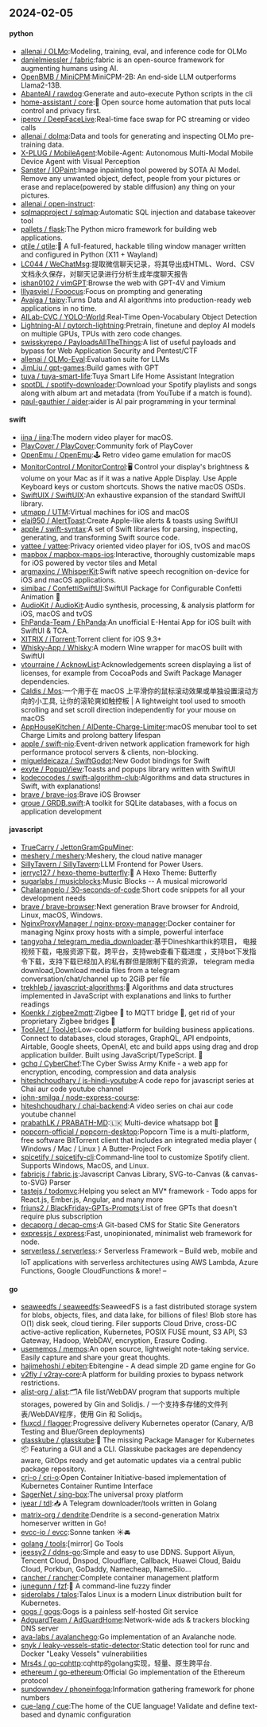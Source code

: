 ## 2024-02-05

#### python
* [allenai / OLMo](https://github.com/allenai/OLMo):Modeling, training, eval, and inference code for OLMo
* [danielmiessler / fabric](https://github.com/danielmiessler/fabric):fabric is an open-source framework for augmenting humans using AI.
* [OpenBMB / MiniCPM](https://github.com/OpenBMB/MiniCPM):MiniCPM-2B: An end-side LLM outperforms Llama2-13B.
* [AbanteAI / rawdog](https://github.com/AbanteAI/rawdog):Generate and auto-execute Python scripts in the cli
* [home-assistant / core](https://github.com/home-assistant/core):🏡 Open source home automation that puts local control and privacy first.
* [iperov / DeepFaceLive](https://github.com/iperov/DeepFaceLive):Real-time face swap for PC streaming or video calls
* [allenai / dolma](https://github.com/allenai/dolma):Data and tools for generating and inspecting OLMo pre-training data.
* [X-PLUG / MobileAgent](https://github.com/X-PLUG/MobileAgent):Mobile-Agent: Autonomous Multi-Modal Mobile Device Agent with Visual Perception
* [Sanster / IOPaint](https://github.com/Sanster/IOPaint):Image inpainting tool powered by SOTA AI Model. Remove any unwanted object, defect, people from your pictures or erase and replace(powered by stable diffusion) any thing on your pictures.
* [allenai / open-instruct](https://github.com/allenai/open-instruct):
* [sqlmapproject / sqlmap](https://github.com/sqlmapproject/sqlmap):Automatic SQL injection and database takeover tool
* [pallets / flask](https://github.com/pallets/flask):The Python micro framework for building web applications.
* [qtile / qtile](https://github.com/qtile/qtile):🍪 A full-featured, hackable tiling window manager written and configured in Python (X11 + Wayland)
* [LC044 / WeChatMsg](https://github.com/LC044/WeChatMsg):提取微信聊天记录，将其导出成HTML、Word、CSV文档永久保存，对聊天记录进行分析生成年度聊天报告
* [ishan0102 / vimGPT](https://github.com/ishan0102/vimGPT):Browse the web with GPT-4V and Vimium
* [lllyasviel / Fooocus](https://github.com/lllyasviel/Fooocus):Focus on prompting and generating
* [Avaiga / taipy](https://github.com/Avaiga/taipy):Turns Data and AI algorithms into production-ready web applications in no time.
* [AILab-CVC / YOLO-World](https://github.com/AILab-CVC/YOLO-World):Real-Time Open-Vocabulary Object Detection
* [Lightning-AI / pytorch-lightning](https://github.com/Lightning-AI/pytorch-lightning):Pretrain, finetune and deploy AI models on multiple GPUs, TPUs with zero code changes.
* [swisskyrepo / PayloadsAllTheThings](https://github.com/swisskyrepo/PayloadsAllTheThings):A list of useful payloads and bypass for Web Application Security and Pentest/CTF
* [allenai / OLMo-Eval](https://github.com/allenai/OLMo-Eval):Evaluation suite for LLMs
* [JimLiu / gpt-games](https://github.com/JimLiu/gpt-games):Build games with GPT
* [tuya / tuya-smart-life](https://github.com/tuya/tuya-smart-life):Tuya Smart Life Home Assistant Integration
* [spotDL / spotify-downloader](https://github.com/spotDL/spotify-downloader):Download your Spotify playlists and songs along with album art and metadata (from YouTube if a match is found).
* [paul-gauthier / aider](https://github.com/paul-gauthier/aider):aider is AI pair programming in your terminal

#### swift
* [iina / iina](https://github.com/iina/iina):The modern video player for macOS.
* [PlayCover / PlayCover](https://github.com/PlayCover/PlayCover):Community fork of PlayCover
* [OpenEmu / OpenEmu](https://github.com/OpenEmu/OpenEmu):🕹 Retro video game emulation for macOS
* [MonitorControl / MonitorControl](https://github.com/MonitorControl/MonitorControl):🖥 Control your display's brightness & volume on your Mac as if it was a native Apple Display. Use Apple Keyboard keys or custom shortcuts. Shows the native macOS OSDs.
* [SwiftUIX / SwiftUIX](https://github.com/SwiftUIX/SwiftUIX):An exhaustive expansion of the standard SwiftUI library.
* [utmapp / UTM](https://github.com/utmapp/UTM):Virtual machines for iOS and macOS
* [elai950 / AlertToast](https://github.com/elai950/AlertToast):Create Apple-like alerts & toasts using SwiftUI
* [apple / swift-syntax](https://github.com/apple/swift-syntax):A set of Swift libraries for parsing, inspecting, generating, and transforming Swift source code.
* [yattee / yattee](https://github.com/yattee/yattee):Privacy oriented video player for iOS, tvOS and macOS
* [mapbox / mapbox-maps-ios](https://github.com/mapbox/mapbox-maps-ios):Interactive, thoroughly customizable maps for iOS powered by vector tiles and Metal
* [argmaxinc / WhisperKit](https://github.com/argmaxinc/WhisperKit):Swift native speech recognition on-device for iOS and macOS applications.
* [simibac / ConfettiSwiftUI](https://github.com/simibac/ConfettiSwiftUI):SwiftUI Package for Configurable Confetti Animation 🎉
* [AudioKit / AudioKit](https://github.com/AudioKit/AudioKit):Audio synthesis, processing, & analysis platform for iOS, macOS and tvOS
* [EhPanda-Team / EhPanda](https://github.com/EhPanda-Team/EhPanda):An unofficial E-Hentai App for iOS built with SwiftUI & TCA.
* [XITRIX / iTorrent](https://github.com/XITRIX/iTorrent):Torrent client for iOS 9.3+
* [Whisky-App / Whisky](https://github.com/Whisky-App/Whisky):A modern Wine wrapper for macOS built with SwiftUI
* [vtourraine / AcknowList](https://github.com/vtourraine/AcknowList):Acknowledgements screen displaying a list of licenses, for example from CocoaPods and Swift Package Manager dependencies.
* [Caldis / Mos](https://github.com/Caldis/Mos):一个用于在 macOS 上平滑你的鼠标滚动效果或单独设置滚动方向的小工具, 让你的滚轮爽如触控板 | A lightweight tool used to smooth scrolling and set scroll direction independently for your mouse on macOS
* [AppHouseKitchen / AlDente-Charge-Limiter](https://github.com/AppHouseKitchen/AlDente-Charge-Limiter):macOS menubar tool to set Charge Limits and prolong battery lifespan
* [apple / swift-nio](https://github.com/apple/swift-nio):Event-driven network application framework for high performance protocol servers & clients, non-blocking.
* [migueldeicaza / SwiftGodot](https://github.com/migueldeicaza/SwiftGodot):New Godot bindings for Swift
* [exyte / PopupView](https://github.com/exyte/PopupView):Toasts and popups library written with SwiftUI
* [kodecocodes / swift-algorithm-club](https://github.com/kodecocodes/swift-algorithm-club):Algorithms and data structures in Swift, with explanations!
* [brave / brave-ios](https://github.com/brave/brave-ios):Brave iOS Browser
* [groue / GRDB.swift](https://github.com/groue/GRDB.swift):A toolkit for SQLite databases, with a focus on application development

#### javascript
* [TrueCarry / JettonGramGpuMiner](https://github.com/TrueCarry/JettonGramGpuMiner):
* [meshery / meshery](https://github.com/meshery/meshery):Meshery, the cloud native manager
* [SillyTavern / SillyTavern](https://github.com/SillyTavern/SillyTavern):LLM Frontend for Power Users.
* [jerryc127 / hexo-theme-butterfly](https://github.com/jerryc127/hexo-theme-butterfly):🦋 A Hexo Theme: Butterfly
* [sugarlabs / musicblocks](https://github.com/sugarlabs/musicblocks):Music Blocks -- A musical microworld
* [Chalarangelo / 30-seconds-of-code](https://github.com/Chalarangelo/30-seconds-of-code):Short code snippets for all your development needs
* [brave / brave-browser](https://github.com/brave/brave-browser):Next generation Brave browser for Android, Linux, macOS, Windows.
* [NginxProxyManager / nginx-proxy-manager](https://github.com/NginxProxyManager/nginx-proxy-manager):Docker container for managing Nginx proxy hosts with a simple, powerful interface
* [tangyoha / telegram_media_downloader](https://github.com/tangyoha/telegram_media_downloader):基于Dineshkarthik的项目， 电报视频下载，电报资源下载，跨平台，支持web查看下载进度 ，支持bot下发指令下载，支持下载已经加入的私有群但是限制下载的资源， telegram media download,Download media files from a telegram conversation/chat/channel up to 2GiB per file
* [trekhleb / javascript-algorithms](https://github.com/trekhleb/javascript-algorithms):📝 Algorithms and data structures implemented in JavaScript with explanations and links to further readings
* [Koenkk / zigbee2mqtt](https://github.com/Koenkk/zigbee2mqtt):Zigbee 🐝 to MQTT bridge 🌉, get rid of your proprietary Zigbee bridges 🔨
* [ToolJet / ToolJet](https://github.com/ToolJet/ToolJet):Low-code platform for building business applications. Connect to databases, cloud storages, GraphQL, API endpoints, Airtable, Google sheets, OpenAI, etc and build apps using drag and drop application builder. Built using JavaScript/TypeScript. 🚀
* [gchq / CyberChef](https://github.com/gchq/CyberChef):The Cyber Swiss Army Knife - a web app for encryption, encoding, compression and data analysis
* [hiteshchoudhary / js-hindi-youtube](https://github.com/hiteshchoudhary/js-hindi-youtube):A code repo for javascript series at Chai aur code youtube channel
* [john-smilga / node-express-course](https://github.com/john-smilga/node-express-course):
* [hiteshchoudhary / chai-backend](https://github.com/hiteshchoudhary/chai-backend):A video series on chai aur code youtube channel
* [prabathLK / PRABATH-MD](https://github.com/prabathLK/PRABATH-MD):🇱🇰 Multi-device whatsapp bot 🎉
* [popcorn-official / popcorn-desktop](https://github.com/popcorn-official/popcorn-desktop):Popcorn Time is a multi-platform, free software BitTorrent client that includes an integrated media player ( Windows / Mac / Linux ) A Butter-Project Fork
* [spicetify / spicetify-cli](https://github.com/spicetify/spicetify-cli):Command-line tool to customize Spotify client. Supports Windows, MacOS, and Linux.
* [fabricjs / fabric.js](https://github.com/fabricjs/fabric.js):Javascript Canvas Library, SVG-to-Canvas (& canvas-to-SVG) Parser
* [tastejs / todomvc](https://github.com/tastejs/todomvc):Helping you select an MV* framework - Todo apps for React.js, Ember.js, Angular, and many more
* [friuns2 / BlackFriday-GPTs-Prompts](https://github.com/friuns2/BlackFriday-GPTs-Prompts):List of free GPTs that doesn't require plus subscription
* [decaporg / decap-cms](https://github.com/decaporg/decap-cms):A Git-based CMS for Static Site Generators
* [expressjs / express](https://github.com/expressjs/express):Fast, unopinionated, minimalist web framework for node.
* [serverless / serverless](https://github.com/serverless/serverless):⚡ Serverless Framework – Build web, mobile and IoT applications with serverless architectures using AWS Lambda, Azure Functions, Google CloudFunctions & more! –

#### go
* [seaweedfs / seaweedfs](https://github.com/seaweedfs/seaweedfs):SeaweedFS is a fast distributed storage system for blobs, objects, files, and data lake, for billions of files! Blob store has O(1) disk seek, cloud tiering. Filer supports Cloud Drive, cross-DC active-active replication, Kubernetes, POSIX FUSE mount, S3 API, S3 Gateway, Hadoop, WebDAV, encryption, Erasure Coding.
* [usememos / memos](https://github.com/usememos/memos):An open source, lightweight note-taking service. Easily capture and share your great thoughts.
* [hajimehoshi / ebiten](https://github.com/hajimehoshi/ebiten):Ebitengine - A dead simple 2D game engine for Go
* [v2fly / v2ray-core](https://github.com/v2fly/v2ray-core):A platform for building proxies to bypass network restrictions.
* [alist-org / alist](https://github.com/alist-org/alist):🗂️A file list/WebDAV program that supports multiple storages, powered by Gin and Solidjs. / 一个支持多存储的文件列表/WebDAV程序，使用 Gin 和 Solidjs。
* [fluxcd / flagger](https://github.com/fluxcd/flagger):Progressive delivery Kubernetes operator (Canary, A/B Testing and Blue/Green deployments)
* [glasskube / glasskube](https://github.com/glasskube/glasskube):🧊 The missing Package Manager for Kubernetes 📦 Featuring a GUI and a CLI. Glasskube packages are dependency aware, GitOps ready and get automatic updates via a central public package repository.
* [cri-o / cri-o](https://github.com/cri-o/cri-o):Open Container Initiative-based implementation of Kubernetes Container Runtime Interface
* [SagerNet / sing-box](https://github.com/SagerNet/sing-box):The universal proxy platform
* [iyear / tdl](https://github.com/iyear/tdl):📥 A Telegram downloader/tools written in Golang
* [matrix-org / dendrite](https://github.com/matrix-org/dendrite):Dendrite is a second-generation Matrix homeserver written in Go!
* [evcc-io / evcc](https://github.com/evcc-io/evcc):Sonne tanken ☀️🚘
* [golang / tools](https://github.com/golang/tools):[mirror] Go Tools
* [jeessy2 / ddns-go](https://github.com/jeessy2/ddns-go):Simple and easy to use DDNS. Support Aliyun, Tencent Cloud, Dnspod, Cloudflare, Callback, Huawei Cloud, Baidu Cloud, Porkbun, GoDaddy, Namecheap, NameSilo...
* [rancher / rancher](https://github.com/rancher/rancher):Complete container management platform
* [junegunn / fzf](https://github.com/junegunn/fzf):🌸 A command-line fuzzy finder
* [siderolabs / talos](https://github.com/siderolabs/talos):Talos Linux is a modern Linux distribution built for Kubernetes.
* [gogs / gogs](https://github.com/gogs/gogs):Gogs is a painless self-hosted Git service
* [AdguardTeam / AdGuardHome](https://github.com/AdguardTeam/AdGuardHome):Network-wide ads & trackers blocking DNS server
* [ava-labs / avalanchego](https://github.com/ava-labs/avalanchego):Go implementation of an Avalanche node.
* [snyk / leaky-vessels-static-detector](https://github.com/snyk/leaky-vessels-static-detector):Static detection tool for runc and Docker "Leaky Vessels" vulnerabilities
* [Mrs4s / go-cqhttp](https://github.com/Mrs4s/go-cqhttp):cqhttp的golang实现，轻量、原生跨平台.
* [ethereum / go-ethereum](https://github.com/ethereum/go-ethereum):Official Go implementation of the Ethereum protocol
* [sundowndev / phoneinfoga](https://github.com/sundowndev/phoneinfoga):Information gathering framework for phone numbers
* [cue-lang / cue](https://github.com/cue-lang/cue):The home of the CUE language! Validate and define text-based and dynamic configuration
